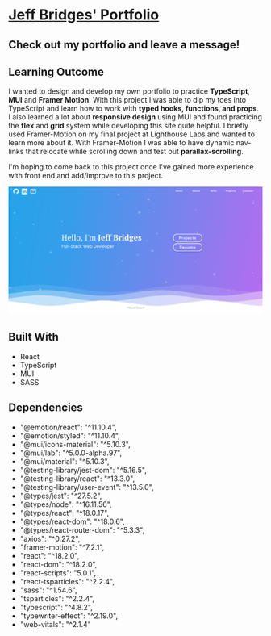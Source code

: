 # [Jeff Bridges' Portfolio](https://jbridges1119.net)

## Check out my portfolio and leave a message!
## Learning Outcome
I wanted to design and develop my own portfolio to practice **TypeScript**, **MUI** and **Framer Motion**. With this project I was able to dip my toes into TypeScript and learn how to work with **typed hooks, functions, and props**. I also learned a lot about **responsive design** using MUI and found practicing the **flex** and **grid** system while developing this site quite helpful. I briefly used Framer-Motion on my final project at Lighthouse Labs and wanted to learn more about it. With Framer-Motion I was able to have dynamic nav-links that relocate while scrolling down and test out **parallax-scrolling**. 

I'm hoping to come back to this project once I've gained more experience with front end and add/improve to this project.


![LandingPage](https://github.com/Jbridges1119/portfolio/blob/master/src/assets/LandingPage.png?raw=true)


## Built With
- React
- TypeScript
- MUI
- SASS


## Dependencies
- "@emotion/react": "^11.10.4",
- "@emotion/styled": "^11.10.4",
- "@mui/icons-material": "^5.10.3",
- "@mui/lab": "^5.0.0-alpha.97",
- "@mui/material": "^5.10.3",
- "@testing-library/jest-dom": "^5.16.5",
- "@testing-library/react": "^13.3.0",
- "@testing-library/user-event": "^13.5.0",
- "@types/jest": "^27.5.2",
- "@types/node": "^16.11.56",
- "@types/react": "^18.0.17",
- "@types/react-dom": "^18.0.6",
- "@types/react-router-dom": "^5.3.3",
- "axios": "^0.27.2",
- "framer-motion": "^7.2.1",
- "react": "^18.2.0",
- "react-dom": "^18.2.0",
- "react-scripts": "5.0.1",
- "react-tsparticles": "^2.2.4",
- "sass": "^1.54.6",
- "tsparticles": "^2.2.4",
- "typescript": "^4.8.2",
- "typewriter-effect": "^2.19.0",
- "web-vitals": "^2.1.4"
